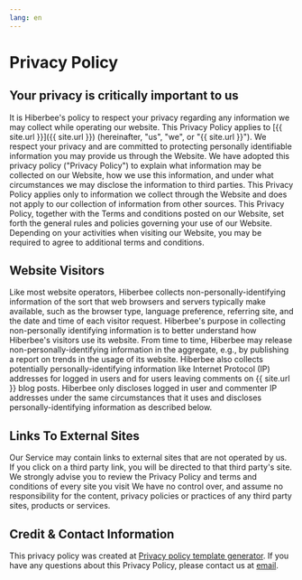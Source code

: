 ```yaml
---
lang: en
---
```

# Privacy Policy

## Your privacy is critically important to us

It is Hiberbee's policy to respect your privacy regarding any information we may collect while operating our website. This Privacy Policy applies to [{{ site.url }}]({{ site.url }}) (hereinafter, "us", "we", or "{{ site.url }}"). We respect your privacy and are committed to protecting personally identifiable information you may provide us through the Website. We have adopted this privacy policy ("Privacy Policy") to explain what information may be collected on our Website, how we use this information, and under what circumstances we may disclose the information to third parties. This Privacy Policy applies only to information we collect through the Website and does not apply to our collection of information from other sources.
This Privacy Policy, together with the Terms and conditions posted on our Website, set forth the general rules and policies governing your use of our Website. Depending on your activities when visiting our Website, you may be required to agree to additional terms and conditions.

## Website Visitors
Like most website operators, Hiberbee collects non-personally-identifying information of the sort that web browsers and servers typically make available, such as the browser type, language preference, referring site, and the date and time of each visitor request. Hiberbee's purpose in collecting non-personally identifying information is to better understand how Hiberbee's visitors use its website. From time to time, Hiberbee may release non-personally-identifying information in the aggregate, e.g., by publishing a report on trends in the usage of its website.
Hiberbee also collects potentially personally-identifying information like Internet Protocol (IP) addresses for logged in users and for users leaving comments on {{ site.url }} blog posts. Hiberbee only discloses logged in user and commenter IP addresses under the same circumstances that it uses and discloses personally-identifying information as described below.

## Links To External Sites
Our Service may contain links to external sites that are not operated by us. If you click on a third party link, you will be directed to that third party's site. We strongly advise you to review the Privacy Policy and terms and conditions of every site you visit
We have no control over, and assume no responsibility for the content, privacy policies or practices of any third party sites, products or services.

## Credit & Contact Information
This privacy policy was created at [Privacy policy template generator](https://termsandconditionstemplate.com/privacy-policy-generator/). If you have any questions about this Privacy Policy, please contact us at [email](mailto:contact@hiberbee.com).
